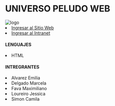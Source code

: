 <h1>UNIVERSO PELUDO WEB</h1>
<img src="https://repository-images.githubusercontent.com/801330910/7fb93fa5-b36b-490d-8be1-7ac7a5a2abd5" alt="logo">
<li><a href="https://mazo667.github.io/UniversoPeludoWeb/">Ingresar al Sitio Web</a></li>
<li><a href="https://mazo667.github.io/UniversoPeludoWeb/intranet/1_consultas.html">Ingresar al Intranet</a></li>

<h4>LENGUAJES</h4>
<li>HTML</li>

<h4>INTREGRANTES</h4>
<li>Alvarez Emilia</li>
<li>Delgado Marcela</li>
<li>Fava Maximiliano</li>
<li>Loureiro Jessica</li>
<li>Simon Camila</li>
